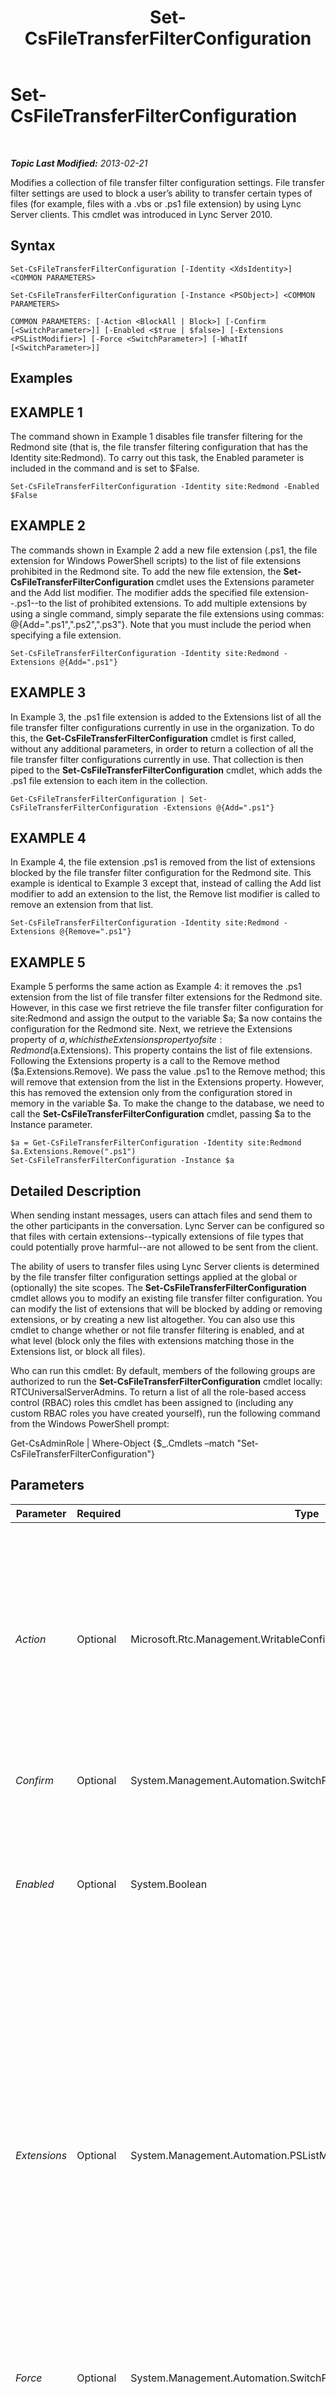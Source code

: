 ﻿---
title: Set-CsFileTransferFilterConfiguration
TOCTitle: Set-CsFileTransferFilterConfiguration
ms:assetid: 2697d3a0-d920-4a1d-9adc-7a8c754d8977
ms:mtpsurl: https://technet.microsoft.com/en-us/library/Gg425736(v=OCS.15)
ms:contentKeyID: 48183657
ms.date: 07/23/2014
mtps_version: v=OCS.15
---

<div data-xmlns="http://www.w3.org/1999/xhtml">

<div class="topic" data-xmlns="http://www.w3.org/1999/xhtml" data-msxsl="urn:schemas-microsoft-com:xslt" data-cs="http://msdn.microsoft.com/en-us/">

<div data-asp="http://msdn2.microsoft.com/asp">

# Set-CsFileTransferFilterConfiguration

</div>

<div id="mainSection">

<div id="mainBody">

<span> </span>

_**Topic Last Modified:** 2013-02-21_

Modifies a collection of file transfer filter configuration settings. File transfer filter settings are used to block a user’s ability to transfer certain types of files (for example, files with a .vbs or .ps1 file extension) by using Lync Server clients. This cmdlet was introduced in Lync Server 2010.

<div>

## Syntax

    Set-CsFileTransferFilterConfiguration [-Identity <XdsIdentity>] <COMMON PARAMETERS>

    Set-CsFileTransferFilterConfiguration [-Instance <PSObject>] <COMMON PARAMETERS>

    COMMON PARAMETERS: [-Action <BlockAll | Block>] [-Confirm [<SwitchParameter>]] [-Enabled <$true | $false>] [-Extensions <PSListModifier>] [-Force <SwitchParameter>] [-WhatIf [<SwitchParameter>]]

</div>

<div>

## Examples

<div>

## EXAMPLE 1

The command shown in Example 1 disables file transfer filtering for the Redmond site (that is, the file transfer filtering configuration that has the Identity site:Redmond). To carry out this task, the Enabled parameter is included in the command and is set to $False.

    Set-CsFileTransferFilterConfiguration -Identity site:Redmond -Enabled $False

</div>

<div>

## EXAMPLE 2

The commands shown in Example 2 add a new file extension (.ps1, the file extension for Windows PowerShell scripts) to the list of file extensions prohibited in the Redmond site. To add the new file extension, the **Set-CsFileTransferFilterConfiguration** cmdlet uses the Extensions parameter and the Add list modifier. The modifier adds the specified file extension--.ps1--to the list of prohibited extensions. To add multiple extensions by using a single command, simply separate the file extensions using commas: @{Add=".ps1",".ps2",".ps3"}. Note that you must include the period when specifying a file extension.

    Set-CsFileTransferFilterConfiguration -Identity site:Redmond -Extensions @{Add=".ps1"}

</div>

<div>

## EXAMPLE 3

In Example 3, the .ps1 file extension is added to the Extensions list of all the file transfer filter configurations currently in use in the organization. To do this, the **Get-CsFileTransferFilterConfiguration** cmdlet is first called, without any additional parameters, in order to return a collection of all the file transfer filter configurations currently in use. That collection is then piped to the **Set-CsFileTransferFilterConfiguration** cmdlet, which adds the .ps1 file extension to each item in the collection.

    Get-CsFileTransferFilterConfiguration | Set-CsFileTransferFilterConfiguration -Extensions @{Add=".ps1"}

</div>

<div>

## EXAMPLE 4

In Example 4, the file extension .ps1 is removed from the list of extensions blocked by the file transfer filter configuration for the Redmond site. This example is identical to Example 3 except that, instead of calling the Add list modifier to add an extension to the list, the Remove list modifier is called to remove an extension from that list.

    Set-CsFileTransferFilterConfiguration -Identity site:Redmond -Extensions @{Remove=".ps1"}

</div>

<div>

## EXAMPLE 5

Example 5 performs the same action as Example 4: it removes the .ps1 extension from the list of file transfer filter extensions for the Redmond site. However, in this case we first retrieve the file transfer filter configuration for site:Redmond and assign the output to the variable $a; $a now contains the configuration for the Redmond site. Next, we retrieve the Extensions property of $a, which is the Extensions property of site:Redmond ($a.Extensions). This property contains the list of file extensions. Following the Extensions property is a call to the Remove method ($a.Extensions.Remove). We pass the value .ps1 to the Remove method; this will remove that extension from the list in the Extensions property. However, this has removed the extension only from the configuration stored in memory in the variable $a. To make the change to the database, we need to call the **Set-CsFileTransferFilterConfiguration** cmdlet, passing $a to the Instance parameter.

    $a = Get-CsFileTransferFilterConfiguration -Identity site:Redmond
    $a.Extensions.Remove(".ps1")
    Set-CsFileTransferFilterConfiguration -Instance $a

</div>

</div>

<div>

## Detailed Description

When sending instant messages, users can attach files and send them to the other participants in the conversation. Lync Server can be configured so that files with certain extensions--typically extensions of file types that could potentially prove harmful--are not allowed to be sent from the client.

The ability of users to transfer files using Lync Server clients is determined by the file transfer filter configuration settings applied at the global or (optionally) the site scopes. The **Set-CsFileTransferFilterConfiguration** cmdlet allows you to modify an existing file transfer filter configuration. You can modify the list of extensions that will be blocked by adding or removing extensions, or by creating a new list altogether. You can also use this cmdlet to change whether or not file transfer filtering is enabled, and at what level (block only the files with extensions matching those in the Extensions list, or block all files).

Who can run this cmdlet: By default, members of the following groups are authorized to run the **Set-CsFileTransferFilterConfiguration** cmdlet locally: RTCUniversalServerAdmins. To return a list of all the role-based access control (RBAC) roles this cmdlet has been assigned to (including any custom RBAC roles you have created yourself), run the following command from the Windows PowerShell prompt:

Get-CsAdminRole | Where-Object {$\_.Cmdlets –match "Set-CsFileTransferFilterConfiguration"}

</div>

<div>

## Parameters


<table>
<colgroup>
<col style="width: 25%" />
<col style="width: 25%" />
<col style="width: 25%" />
<col style="width: 25%" />
</colgroup>
<thead>
<tr class="header">
<th>Parameter</th>
<th>Required</th>
<th>Type</th>
<th>Description</th>
</tr>
</thead>
<tbody>
<tr class="odd">
<td><p><em>Action</em></p></td>
<td><p>Optional</p></td>
<td><p>Microsoft.Rtc.Management.WritableConfig.Settings.ImFilter.FileFilterAction</p></td>
<td><p>Determines the action to be taken if this file transfer filter configuration is enabled. If set to BlockAll then all file transfers will be prohibited, regardless of file extension. If set to Block (the default value) file transfers will be allowed unless the file extension appears as one of the prohibited file types listed in the Extensions property.</p>
<p>To allow unrestricted file transfers (that is, to allow users to exchange any type of file, regardless of file extension), set the Enabled property of this policy to False.</p></td>
</tr>
<tr class="even">
<td><p><em>Confirm</em></p></td>
<td><p>Optional</p></td>
<td><p>System.Management.Automation.SwitchParameter</p></td>
<td><p>Prompts you for confirmation before executing the command.</p></td>
</tr>
<tr class="odd">
<td><p><em>Enabled</em></p></td>
<td><p>Optional</p></td>
<td><p>System.Boolean</p></td>
<td><p>Enables or disables file transfer filtering. If this parameter is set to True, files with the specified extensions (or all files, depending on the value of the Action property) cannot be transferred from the client. If this parameter is set to False, any file can be transferred.</p>
<p>Default: True.</p></td>
</tr>
<tr class="even">
<td><p><em>Extensions</em></p></td>
<td><p>Optional</p></td>
<td><p>System.Management.Automation.PSListModifier</p></td>
<td><p>List of file extensions that will be blocked. If you attempt to use a Lync Server client to transfer a file that has a file extension matching one of the extensions in this list, that transfer will be blocked and the file will not be transferred. This list is ignored if Action is set to BlockAll (all file transfers are blocked) or if Enabled is set to False (no file transfers are blocked).</p>
<p>By default, the following file extensions are included in the Extensions property Default: .ade, .adp, .app, .asp, .bas, .bat, .cer, .chm, .cmd, .com, .cpl, .crt, .csh, .exe, .fxp, .grp, .hlp, .hta, .inf, .ins, .isp, .its, .js, .jse, .ksh, .lnk, .mad, .maf, .mag, .mam, .maq, .mar., mas., .mat, .mau, .mav, .maw, .mda, .mdb. .mde, .mdt, .mdw, .mdz, .msc, .msi, .msp, .mst, .ocx, .ops, .pcd, .pif, .pl, .pnp, .prf, .prg, .pst, .reg, .scf, .scr, .sct, .shb, .shs, .tmp, .url, .vb, .vbe, .vbs, .vsd, .vsmacros, .vss, .vst, .vsw, .ws, .wsc. .wsf, .wsh</p></td>
</tr>
<tr class="odd">
<td><p><em>Force</em></p></td>
<td><p>Optional</p></td>
<td><p>System.Management.Automation.SwitchParameter</p></td>
<td><p>Suppresses any confirmation prompts that would otherwise be displayed before making changes.</p></td>
</tr>
<tr class="even">
<td><p><em>Identity</em></p></td>
<td><p>Optional</p></td>
<td><p>Microsoft.Rtc.Management.Xds.XdsIdentity</p></td>
<td><p>Unique identifier of the file transfer configuration you want to modify. This value will be either global or site:&lt;site name&gt;, where &lt;site name&gt; is the name of the site to which the settings apply, such as site:Redmond.</p>
<p>If this parameter is not specified, then the <strong>Set-CsFileTransferFilterConfiguration</strong> cmdlet will, by default, update the global settings.</p></td>
</tr>
<tr class="odd">
<td><p><em>Instance</em></p></td>
<td><p>Optional</p></td>
<td><p>FileTransferFilterConfiguration</p></td>
<td><p>Allows you to pass a reference to an object to the cmdlet rather than set individual parameter values. This object must be of type FileTransferFilterConfiguration and can be retrieved by calling the <strong>Get-CsFileTransferFilterConfiguration</strong> cmdlet.</p></td>
</tr>
<tr class="even">
<td><p><em>WhatIf</em></p></td>
<td><p>Optional</p></td>
<td><p>System.Management.Automation.SwitchParameter</p></td>
<td><p>Describes what would happen if you executed the command without actually executing the command.</p></td>
</tr>
</tbody>
</table>


</div>

<div>

## Input Types

Microsoft.Rtc.Management.WritableConfig.Settings.ImFilter.FileTransferFilterConfiguration object. Accepts pipelined input of file transfer filter configuration objects.

</div>

<div>

## Return Types

This cmdlet does not return a value or object. Instead, the cmdlet configures instances of the Microsoft.Rtc.Management.WritableConfig.Settings.ImFilter.FileTransferFilterConfiguration object.

</div>

<div>

## See Also


[New-CsFileTransferFilterConfiguration](new-csfiletransferfilterconfiguration.md)  
[Remove-CsFileTransferFilterConfiguration](remove-csfiletransferfilterconfiguration.md)  
[Get-CsFileTransferFilterConfiguration](get-csfiletransferfilterconfiguration.md)  
  

</div>

</div>

<span> </span>

</div>

</div>

</div>

